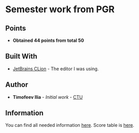 # Semester work from PGR

## Points
* **Obtained 44 points from total 50**

## Built With
* [JetBrains CLion](https://www.jetbrains.com/clion/) - The editor I was using.

## Author
* **Timofeev Ilia** - *Initial work* - [CTU](https://github.com/KRASAV4EK)

## Information
You can find all needed information [here](https://dcgi.fel.cvut.cz/courses/pgr/).
Score table is [here](https://cent.felk.cvut.cz/courses/PGR/seminars.html).